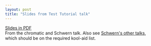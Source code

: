 ```yaml
---
layout: post
title: "Slides from Test Tutorial talk"
---
```




<p><a href="http://wgz.org/chromatic/perl/Test-Tutorial.pdf">Slides in PDF</a><br>
From the chromatic and Schwern talk. Also see <a href="http://magnonel.guild.net/~schwern/talks/">Schwern's other talks</a>, which should be on the required kool-aid list.</p>


